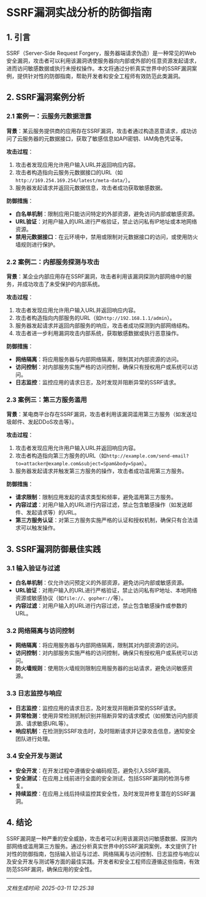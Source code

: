 # SSRF漏洞实战分析的防御指南

## 1. 引言

SSRF（Server-Side Request Forgery，服务器端请求伪造）是一种常见的Web安全漏洞，攻击者可以利用该漏洞诱使服务器向内部或外部的任意资源发起请求，进而访问敏感数据或执行未授权操作。本文将通过分析真实世界中的SSRF漏洞案例，提供针对性的防御指南，帮助开发者和安全工程师有效防范此类漏洞。

## 2. SSRF漏洞案例分析

### 2.1 案例一：云服务元数据泄露

**背景**：某云服务提供商的应用存在SSRF漏洞，攻击者通过构造恶意请求，成功访问了云服务器的元数据接口，获取了敏感信息如API密钥、IAM角色凭证等。

**攻击过程**：
1. 攻击者发现应用允许用户输入URL并返回响应内容。
2. 攻击者构造指向云服务元数据接口的URL（如`http://169.254.169.254/latest/meta-data/`）。
3. 服务器发起请求并返回元数据信息，攻击者成功获取敏感数据。

**防御措施**：
- **白名单机制**：限制应用只能访问特定的外部资源，避免访问内部或敏感资源。
- **URL验证**：对用户输入的URL进行严格验证，禁止访问私有IP地址或本地网络资源。
- **禁用元数据接口**：在云环境中，禁用或限制对元数据接口的访问，或使用防火墙规则进行保护。

### 2.2 案例二：内部服务探测与攻击

**背景**：某企业内部应用存在SSRF漏洞，攻击者利用该漏洞探测内部网络中的服务，并成功攻击了未受保护的内部系统。

**攻击过程**：
1. 攻击者发现应用允许用户输入URL并返回响应内容。
2. 攻击者构造指向内部服务的URL（如`http://192.168.1.1/admin`）。
3. 服务器发起请求并返回内部服务的响应，攻击者成功探测到内部网络结构。
4. 攻击者进一步利用漏洞攻击内部系统，获取敏感数据或执行恶意操作。

**防御措施**：
- **网络隔离**：将应用服务器与内部网络隔离，限制其对内部资源的访问。
- **访问控制**：对内部服务实施严格的访问控制，确保只有授权用户或系统可以访问。
- **日志监控**：监控应用的请求日志，及时发现并阻断异常的SSRF请求。

### 2.3 案例三：第三方服务滥用

**背景**：某电商平台存在SSRF漏洞，攻击者利用该漏洞滥用第三方服务（如发送垃圾邮件、发起DDoS攻击等）。

**攻击过程**：
1. 攻击者发现应用允许用户输入URL并返回响应内容。
2. 攻击者构造指向第三方服务的URL（如`http://example.com/send-email?to=attacker@example.com&subject=Spam&body=Spam`）。
3. 服务器发起请求并触发第三方服务的操作，攻击者成功滥用第三方服务。

**防御措施**：
- **请求限制**：限制应用发起的请求类型和频率，避免滥用第三方服务。
- **内容过滤**：对用户输入的URL进行内容过滤，禁止包含敏感操作（如发送邮件、发起请求等）的URL。
- **第三方服务认证**：对第三方服务实施严格的认证和授权机制，确保只有合法请求可以触发操作。

## 3. SSRF漏洞防御最佳实践

### 3.1 输入验证与过滤

- **白名单机制**：仅允许访问预定义的外部资源，避免访问内部或敏感资源。
- **URL验证**：对用户输入的URL进行严格验证，禁止访问私有IP地址、本地网络资源或敏感协议（如`file://`、`gopher://`等）。
- **内容过滤**：对用户输入的URL进行内容过滤，禁止包含敏感操作或参数的URL。

### 3.2 网络隔离与访问控制

- **网络隔离**：将应用服务器与内部网络隔离，限制其对内部资源的访问。
- **访问控制**：对内部服务实施严格的访问控制，确保只有授权用户或系统可以访问。
- **防火墙规则**：使用防火墙规则限制应用服务器的出站请求，避免访问敏感资源。

### 3.3 日志监控与响应

- **日志监控**：监控应用的请求日志，及时发现并阻断异常的SSRF请求。
- **异常检测**：使用异常检测机制识别并阻断异常的请求模式（如频繁访问内部资源、请求敏感URL等）。
- **响应机制**：在检测到SSRF攻击时，及时阻断请求并记录攻击信息，通知安全团队进行处理。

### 3.4 安全开发与测试

- **安全开发**：在开发过程中遵循安全编码规范，避免引入SSRF漏洞。
- **安全测试**：在应用上线前进行全面的安全测试，包括SSRF漏洞的检测与修复。
- **持续监控**：在应用上线后持续监控其安全性，及时发现并修复潜在的SSRF漏洞。

## 4. 结论

SSRF漏洞是一种严重的安全威胁，攻击者可以利用该漏洞访问敏感数据、探测内部网络或滥用第三方服务。通过分析真实世界中的SSRF漏洞案例，本文提供了针对性的防御指南，包括输入验证与过滤、网络隔离与访问控制、日志监控与响应以及安全开发与测试等方面的最佳实践。开发者和安全工程师应遵循这些指南，有效防范SSRF漏洞，确保应用的安全性。

---

*文档生成时间: 2025-03-11 12:25:38*
